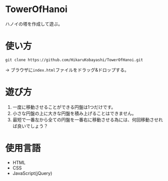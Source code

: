 # TowerOfHanoi

ハノイの塔を作成して遊ぶ。

# 使い方

`git clone https://github.com/HikaruKobayashi/TowerOfHanoi.git`

→ ブラウザに`index.html`ファイルをドラッグ&ドロップする。

# 遊び方

1. 一度に移動させることができる円盤は1つだけです。
2. 小さな円盤の上に大きな円盤を積み上げることはできません。
3. 最短で一番左から全ての円盤を一番右に移動させる為には、何回移動させれば良いでしょう？

# 使用言語

- HTML
- CSS
- JavaScript(jQuery)
